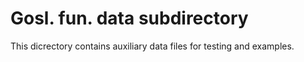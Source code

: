 # Gosl. fun. data subdirectory

This dicrectory contains auxiliary data files for testing and examples.
